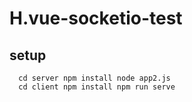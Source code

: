 # H.vue-socketio-test
## setup
```
  cd server npm install node app2.js
  cd client npm install npm run serve
```
